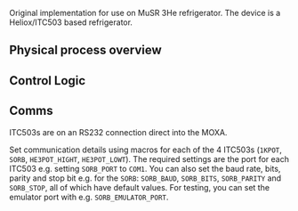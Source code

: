 Original implementation for use on MuSR 3He refrigerator. The device is a Heliox/ITC503 based refrigerator.

## Physical process overview

## Control Logic

## Comms

ITC503s are on an RS232 connection direct into the MOXA.

Set communication details using macros for each of the 4 ITC503s (`1KPOT`, `SORB`, `HE3POT_HIGHT`, `HE3POT_LOWT`). The required settings are the port for each ITC503 e.g. setting `SORB_PORT` to `COM1`. You can also set the baud rate, bits, parity and stop bit e.g. for the `SORB`: `SORB_BAUD`, `SORB_BITS`, `SORB_PARITY` and `SORB_STOP`, all of which have default values. For testing, you can set the emulator port with e.g. `SORB_EMULATOR_PORT`.
